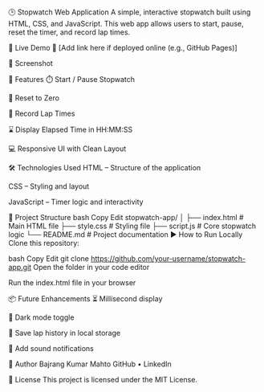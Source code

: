 🕒 Stopwatch Web Application
A simple, interactive stopwatch built using HTML, CSS, and JavaScript. This web app allows users to start, pause, reset the timer, and record lap times.

🔗 Live Demo
🔴 [Add link here if deployed online (e.g., GitHub Pages)]

📸 Screenshot

🚀 Features
⏱️ Start / Pause Stopwatch

🔁 Reset to Zero

🏁 Record Lap Times

⌛ Display Elapsed Time in HH:MM:SS

💻 Responsive UI with Clean Layout

🛠️ Technologies Used
HTML – Structure of the application

CSS – Styling and layout

JavaScript – Timer logic and interactivity

📁 Project Structure
bash
Copy
Edit
stopwatch-app/
│
├── index.html       # Main HTML file
├── style.css        # Styling file
├── script.js        # Core stopwatch logic
└── README.md        # Project documentation
▶️ How to Run Locally
Clone this repository:

bash
Copy
Edit
git clone https://github.com/your-username/stopwatch-app.git
Open the folder in your code editor

Run the index.html file in your browser

📦 Future Enhancements
⏳ Millisecond display

🎨 Dark mode toggle

💾 Save lap history in local storage

🔔 Add sound notifications

🙌 Author
Bajrang Kumar Mahto
GitHub • LinkedIn

📄 License
This project is licensed under the MIT License.